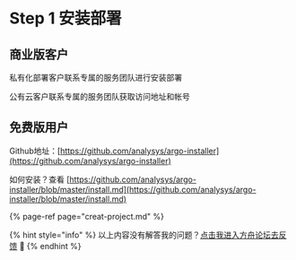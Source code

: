 # Step 1 安装部署

## 商业版客户

私有化部署客户联系专属的服务团队进行安装部署

公有云客户联系专属的服务团队获取访问地址和帐号

## 免费版用户

Github地址：[https://github.com/analysys/argo-installer](https://github.com/analysys/argo-installer)

如何安装？查看 [https://github.com/analysys/argo-installer/blob/master/install.md](https://github.com/analysys/argo-installer/blob/master/install.md)

{% page-ref page="creat-project.md" %}

{% hint style="info" %}
以上内容没有解答我的问题？[点击我进入方舟论坛去反馈](https://www.analysysdata.com/forum/index) 🚀
{% endhint %}



